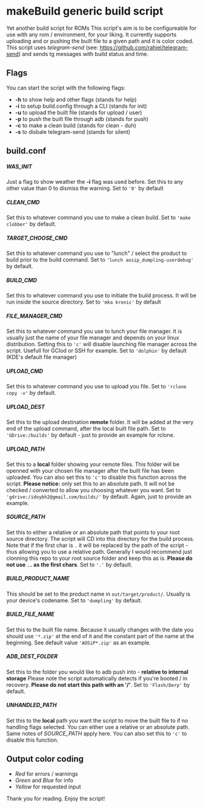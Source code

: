 # makeBuild generic build script
Yet another build script for ROMs
This script's aim is to be configureable for use with any rom / environment, for your liking.
It currently supports uploading and or pushing the built file to a given path and it is color coded.   
This script uses *telegram-send* (see: https://github.com/rahiel/telegram-send) and sends tg messages with build status and time.

## Flags
You can start the script with the following flags:
* **-h** to show help and other flags (stands for help)
* **-i** to setup build.config through a CLI (stands for init)
* **-u** to upload the built file (stands for upload / user)
* **-p** to push the built file through adb (stands for push)
* **-c** to make a clean build (stands for clean - duh)
* **-s** to disbale telegram-send (stands for silent)

## build.conf
##### WAS_INIT
Just a flag to show weather the **-i** flag was used before.
Set this to any other value than 0 to dismiss the warning.
Set to `'0'` by default
##### CLEAN_CMD
Set this to whatever command you use to make a clean build.
Set to `'make clobber'` by default.
##### TARGET_CHOOSE_CMD
Set this to whatever command you use to "lunch" / select the product to build prior to the build command.
Set to `'lunch aosip_dumpling-userdebug'` by default.
##### BUILD_CMD
Set this to whatever command you use to initiate the build process. It will be run inside the source directory.
Set to `'mka kronic'` by default
##### FILE_MANAGER_CMD
Set this to whatever command you use to lunch your file manager.
It is usually just the name of your file manager and depends on your linux distribution.
Setting this to `'c'` will disable launching file manager across the script. Usefull for GClod or SSH for example.
Set to `'dolphin'` by default (KDE's default file manager)
##### UPLOAD_CMD
Set this to whatever command you use to upload you file.
Set to `'rclone copy -v'` by default.
##### UPLOAD_DEST
Set this to the upload destination **remote** folder.
It will be added at the very end of the upload command, after the local built file path.
Set to `'GDrive:/builds'` by default - just to provide an example for rclone.
##### UPLOAD_PATH
Set this to a **local** folder showing your remote files.
This folder will be openned with your chosen file manager after the built file has been uploaded.
You can also set this to `'c'` to disable this function across the script.
**Please notice:** only set this to an absolute path. It will not be checked / converted to allow you choosing whatever you want.
Set to `'gdrive:/idoybh2@gmail.com/builds/'` by default. Again, just to provide an example.
##### SOURCE_PATH
Set this to either a relative or an absolute path that points to your root source directory.
The script will CD into this directory for the build process.
Note that if the first char is `.` it will be replaced by the path of the script - thus allowing you to use a relative path.
Generally I would recommend just clonning this repo to your root source folder and keep this as is.
**Please do not use `..` as the first chars**. Set to `'.'` by default.
##### BUILD_PRODUCT_NAME
This should be set to the product name in `out/target/product/`. Usually is your device's codename.
Set to `'dumpling'` by default.
##### BUILD_FILE_NAME
Set this to the built file name. Because it usually changes with the date you should use `'*.zip'` at the end of it and the
constant part of the name at the beginning. See default value `'AOSiP*.zip'` as an example.
##### ADB_DEST_FOLDER
Set this to the folder you would like to adb push into - **relative to internal storage**
Please note the script automatically detects if you're booted / in recovery.
**Please do not start this path with an '/'**. Set to `'Flash/Derp'` by default.
##### UNHANDLED_PATH
Set this to the **local** path you want the script to move the built file to if no handling flags selected.
You can either use a relative or an absolute path. Same notes of *SOURCE_PATH* apply here.
You can also set this to `'c'` to disable this function.

## Output color coding
* *Red* for errors / warnings
* *Green* and *Blue* for info
* *Yellow* for requested input

Thank you for reading.
Enjoy the script!
